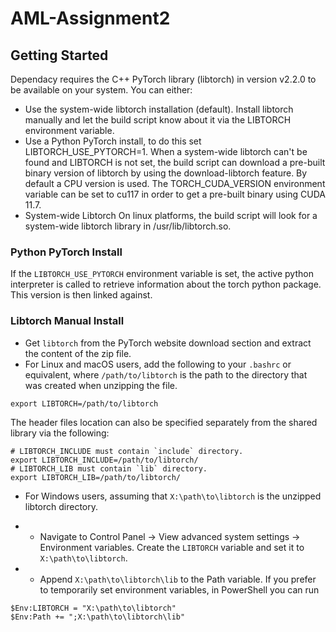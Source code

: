 # AML-Assignment2

## Getting Started
Dependacy  requires the C++ PyTorch library (libtorch) in version v2.2.0 to be available on your system. You can either:

- Use the system-wide libtorch installation (default).
Install libtorch manually and let the build script know about it via the LIBTORCH environment variable.
- Use a Python PyTorch install, to do this set LIBTORCH_USE_PYTORCH=1.
When a system-wide libtorch can't be found and LIBTORCH is not set, the build script can download a pre-built binary version of libtorch by using the download-libtorch feature. By default a CPU version is used. The TORCH_CUDA_VERSION environment variable can be set to cu117 in order to get a pre-built binary using CUDA 11.7.
- System-wide Libtorch
On linux platforms, the build script will look for a system-wide libtorch library in /usr/lib/libtorch.so.

### Python PyTorch Install
If the `LIBTORCH_USE_PYTORCH` environment variable is set, the active python interpreter is called to retrieve information about the torch python package. This version is then linked against.

### Libtorch Manual Install
- Get `libtorch` from the PyTorch website download section and extract the content of the zip file.
- For Linux and macOS users, add the following to your `.bashrc` or equivalent, where `/path/to/libtorch` is the path to the directory that was created when unzipping the file.
```
export LIBTORCH=/path/to/libtorch
```
The header files location can also be specified separately from the shared library via the following:
```
# LIBTORCH_INCLUDE must contain `include` directory.
export LIBTORCH_INCLUDE=/path/to/libtorch/
# LIBTORCH_LIB must contain `lib` directory.
export LIBTORCH_LIB=/path/to/libtorch/
```
- For Windows users, assuming that `X:\path\to\libtorch` is the unzipped libtorch directory.

 - - Navigate to Control Panel -> View advanced system settings -> Environment variables.
Create the `LIBTORCH` variable and set it to `X:\path\to\libtorch`.
- - Append `X:\path\to\libtorch\lib` to the Path variable.
If you prefer to temporarily set environment variables, in PowerShell you can run
```
$Env:LIBTORCH = "X:\path\to\libtorch"
$Env:Path += ";X:\path\to\libtorch\lib"
```